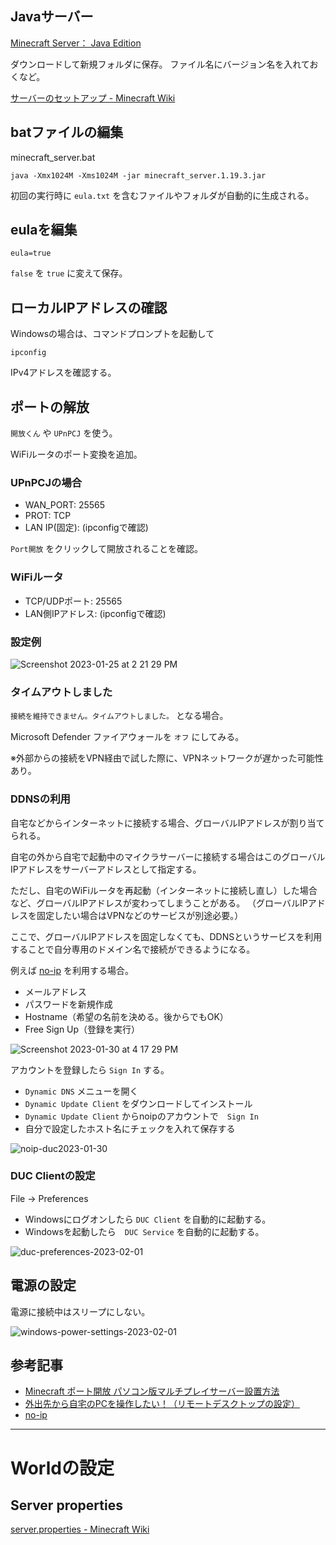 ## Javaサーバー
[Minecraft Server： Java Edition](https://www.minecraft.net/ja-jp/download/server)

ダウンロードして新規フォルダに保存。
ファイル名にバージョン名を入れておくなど。

[サーバーのセットアップ - Minecraft Wiki](https://minecraft.fandom.com/ja/wiki/%E3%83%81%E3%83%A5%E3%83%BC%E3%83%88%E3%83%AA%E3%82%A2%E3%83%AB/%E3%82%B5%E3%83%BC%E3%83%90%E3%83%BC%E3%81%AE%E3%82%BB%E3%83%83%E3%83%88%E3%82%A2%E3%83%83%E3%83%97)


## batファイルの編集
minecraft_server.bat
```
java -Xmx1024M -Xms1024M -jar minecraft_server.1.19.3.jar
```

初回の実行時に `eula.txt` を含むファイルやフォルダが自動的に生成される。

## eulaを編集
```
eula=true
```

`false` を `true` に変えて保存。

## ローカルIPアドレスの確認
Windowsの場合は、コマンドプロンプトを起動して
```
ipconfig
```
IPv4アドレスを確認する。

## ポートの解放
`開放くん` や `UPnPCJ` を使う。

WiFiルータのポート変換を追加。

### UPnPCJの場合
- WAN_PORT: 25565
- PROT: TCP
- LAN IP(固定): (ipconfigで確認)

`Port開放` をクリックして開放されることを確認。

### WiFiルータ
- TCP/UDPポート: 25565
- LAN側IPアドレス: (ipconfigで確認)

### 設定例
![Screenshot 2023-01-25 at 2 21 29 PM](https://user-images.githubusercontent.com/948237/214731631-525b7808-fe82-4fd3-afc9-e38ae3ecd6e5.png)

### タイムアウトしました
`接続を維持できません。タイムアウトしました。` となる場合。

Microsoft Defender ファイアウォールを `オフ` にしてみる。

※外部からの接続をVPN経由で試した際に、VPNネットワークが遅かった可能性あり。

### DDNSの利用
自宅などからインターネットに接続する場合、グローバルIPアドレスが割り当てられる。　

自宅の外から自宅で起動中のマイクラサーバーに接続する場合はこのグローバルIPアドレスをサーバーアドレスとして指定する。　

ただし、自宅のWiFiルータを再起動（インターネットに接続し直し）した場合など、グローバルIPアドレスが変わってしまうことがある。
（グローバルIPアドレスを固定したい場合はVPNなどのサービスが別途必要。）  

ここで、グローバルIPアドレスを固定しなくても、DDNSというサービスを利用することで自分専用のドメイン名で接続ができるようになる。

例えば [no-ip](https://www.noip.com/) を利用する場合。
- メールアドレス
- パスワードを新規作成
- Hostname（希望の名前を決める。後からでもOK）
- Free Sign Up（登録を実行）
 
![Screenshot 2023-01-30 at 4 17 29 PM](https://user-images.githubusercontent.com/948237/215414710-ebc5da4e-daee-49c3-a6ed-4341825074db.png)

アカウントを登録したら `Sign In` する。

- `Dynamic DNS` メニューを開く
- `Dynamic Update Client` をダウンロードしてインストール
- `Dynamic Update Client` からnoipのアカウントで　`Sign In`
- 自分で設定したホスト名にチェックを入れて保存する

![noip-duc2023-01-30](https://user-images.githubusercontent.com/948237/215419879-353e54a9-1243-47fd-a859-90f44f27fbd2.png)

### DUC Clientの設定
File -> Preferences
- Windowsにログオンしたら `DUC Client` を自動的に起動する。
- Windowsを起動したら　`DUC Service` を自動的に起動する。

![duc-preferences-2023-02-01](https://user-images.githubusercontent.com/948237/215964550-7b6e9dea-edfa-4db4-a397-42697a080c9d.png)


## 電源の設定
電源に接続中はスリープにしない。

![windows-power-settings-2023-02-01](https://user-images.githubusercontent.com/948237/215963458-1c3f0c40-6d94-4bb4-80c2-04a75684e440.png)


## 参考記事
- [Minecraft ポート開放 パソコン版マルチプレイサーバー設置方法](https://www.akakagemaru.info/port/soft_minecraft.html)
- [外出先から自宅のPCを操作したい！（リモートデスクトップの設定）](https://www.blue-star.jp/i-want-to-control-my-home-pc-from-outside-with-remote-desktop/)
- [no-ip](https://www.noip.com/)


---
# Worldの設定
## Server properties
[server.properties - Minecraft Wiki](https://minecraft.fandom.com/ja/wiki/Server.properties)

